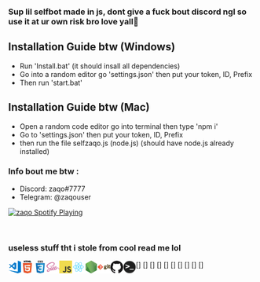 ### Sup lil selfbot made in js, dont give a fuck bout discord ngl so use it at ur own risk bro love yall👋


## Installation Guide btw (Windows)
- Run 'Install.bat' (it should insall all dependencies)
- Go into a random editor go 'settings.json' then put your token, ID, Prefix
- Then run 'start.bat'

## Installation Guide btw (Mac)
- Open a random code editor go into terminal then type 'npm i'
-  Go to 'settings.json' then put your token, ID, Prefix
- then run the file selfzaqo.js (node.js)
(should have node.js already installed)

### Info bout me btw :
- Discord: zaqo#7777
- Telegram: @zaqouser


[<img src="https://now-playing-Lv.vercel.app/api/spotify-playing" alt="zaqo Spotify Playing" width="350" />](https://open.spotify.com/track/4b5MClLs2BLp12uAUHauwK?si=X8iVz0sOSMuLCx7KTlCoDw)

<br />

### useless stuff tht i stole from cool read me lol

[<img align="left" alt="Visual Studio Code" width="26px" src="https://raw.githubusercontent.com/github/explore/80688e429a7d4ef2fca1e82350fe8e3517d3494d/topics/visual-studio-code/visual-studio-code.png" />]
[<img align="left" alt="HTML5" width="26px" src="https://raw.githubusercontent.com/github/explore/80688e429a7d4ef2fca1e82350fe8e3517d3494d/topics/html/html.png" />]
[<img align="left" alt="CSS3" width="26px" src="https://raw.githubusercontent.com/github/explore/80688e429a7d4ef2fca1e82350fe8e3517d3494d/topics/css/css.png" />]
[<img align="left" alt="Sass" width="26px" src="https://raw.githubusercontent.com/github/explore/80688e429a7d4ef2fca1e82350fe8e3517d3494d/topics/sass/sass.png" />]
[<img align="left" alt="JavaScript" width="26px" src="https://raw.githubusercontent.com/github/explore/80688e429a7d4ef2fca1e82350fe8e3517d3494d/topics/javascript/javascript.png" />]
[<img align="left" alt="React" width="26px" src="https://raw.githubusercontent.com/github/explore/80688e429a7d4ef2fca1e82350fe8e3517d3494d/topics/react/react.png" />]
[<img align="left" alt="Node.js" width="26px" src="https://raw.githubusercontent.com/github/explore/80688e429a7d4ef2fca1e82350fe8e3517d3494d/topics/nodejs/nodejs.png" />]
[<img align="left" alt="Git" width="26px" src="https://raw.githubusercontent.com/github/explore/80688e429a7d4ef2fca1e82350fe8e3517d3494d/topics/git/git.png" />]
[<img align="left" alt="GitHub" width="26px" src="https://raw.githubusercontent.com/github/explore/78df643247d429f6cc873026c0622819ad797942/topics/github/github.png" />]
[<img align="left" alt="Terminal" width="26px" src="https://raw.githubusercontent.com/github/explore/80688e429a7d4ef2fca1e82350fe8e3517d3494d/topics/terminal/terminal.png" />]
